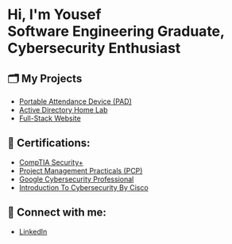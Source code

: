 <h1>Hi, I'm Yousef <br/>Software Engineering Graduate, Cybersecurity Enthusiast</h1>

<h2>🗂️ My Projects</h2>

  - [Portable Attendance Device (PAD)](https://github.com/Scarnex/portable-attendance-device)
  - [Active Directory Home Lab](https://github.com/Scarnex/active-directory-homelab)
  - [Full-Stack Website](https://github.com/Scarnex/G5-project)

<h2>📜 Certifications:</h2>

  - [CompTIA Security+](https://www.credly.com/badges/5399c3c9-93aa-42e0-9e98-9f35819a46e4/linked_in_profile)  
  - [Project Management Practicals (PCP)](https://www.linkedin.com/feed/update/urn:li:activity:7220040268572459008/)
  - [Google Cybersecurity Professional](https://www.credly.com/badges/dc8e1dfd-2b94-4782-a0fa-02c262613048/public_url)
  - [Introduction To Cybersecurity By Cisco](https://www.credly.com/badges/6c638b0d-fc97-42f8-83be-833e7c6243e0/public_url)

<h2>🤳 Connect with me:</h2>

  - [LinkedIn](https://www.linkedin.com/in/yalshaibani/)


<!--
**joshmadakor1/joshmadakor1** is a ✨ _special_ ✨ repository because its `README.md` (this file) appears on your GitHub profile.

Here are some ideas to get you started:

- 🔭 I’m currently working on ...
- 🌱 I’m currently learning ...
- 👯 I’m looking to collaborate on ...
- 🤔 I’m looking for help with ...
- 💬 Ask me about ...
- 📫 How to reach me: ...
- 😄 Pronouns: ...
- ⚡ Fun fact: ...
-->
